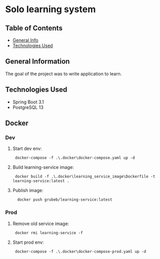 # Solo learning system

## Table of Contents

* [General Info](#general-information)
* [Technologies Used](#technologies-used)

## General Information

The goal of the project was to write application to learn.

## Technologies Used

- Spring Boot 3.1
- PostgreSQL 13

## Docker

### Dev
1. Start dev env:

        docker-compose -f .\.docker\docker-compose.yaml up -d

2. Build learning-service image:

        docker build -f .\.docker\learning_service_image\Dockerfile -t learning-service:latest .

3. Publish image:

         docker push grubeb/learning-service:latest

### Prod
1. Remove old service image:

        docker rmi learning-service -f

2. Start prod env:

        docker-compose -f .\.docker\docker-compose-prod.yaml up -d